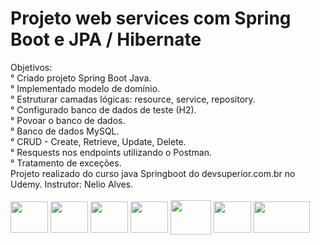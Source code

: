 # Projeto web services com Spring Boot e JPA / Hibernate
<div>
Objetivos:<br>
° Criado projeto Spring Boot Java.<br>
° Implementado modelo de domínio.<br>
° Estruturar camadas lógicas: resource, service, repository.<br>
° Configurado banco de dados de teste (H2).<br>
° Povoar o banco de dados.<br>
° Banco de dados MySQL.<br>
° CRUD - Create, Retrieve, Update, Delete.<br>
° Resquests nos endpoints utilizando o Postman.<br>
° Tratamento de exceções.<br>
Projeto realizado do curso java Springboot do devsuperior.com.br no Udemy. Instrutor: Nelio Alves.
</div>
<div style="display: inline_block"><br>
<img align="center" height="50" width="60" src="https://cdn.jsdelivr.net/gh/devicons/devicon/icons/java/java-original-wordmark.svg" />  
<img align="center" height="50" width="60" src="https://cdn.jsdelivr.net/gh/devicons/devicon/icons/spring/spring-original-wordmark.svg" />
<img align="center" height="50" width="60" src="https://cdn.jsdelivr.net/gh/devicons/devicon/icons/tomcat/tomcat-original-wordmark.svg" />
<img align="center" height="50" width="60" src="https://cdn.jsdelivr.net/gh/devicons/devicon/icons/heroku/heroku-plain-wordmark.svg" />
<img align="center" height="55" width="65" src="https://cdn.jsdelivr.net/gh/devicons/devicon/icons/mysql/mysql-original-wordmark.svg" />
<img align="center" height="50" width="60" src="https://voyager.postman.com/logo/postman-logo-icon-orange.svg" />
<img align="center" height="50" width="90" src="https://maven.apache.org/images/maven-logo-black-on-white.png" />                    
</div>

